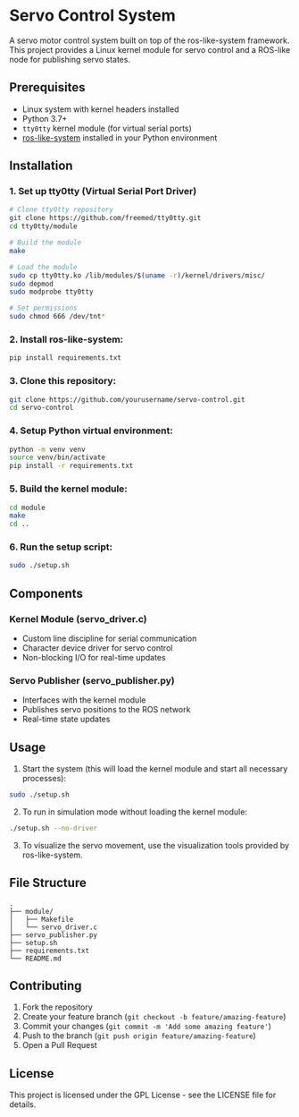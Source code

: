 # Servo Control System

A servo motor control system built on top of the ros-like-system framework. This project provides a Linux kernel module for servo control and a ROS-like node for publishing servo states.

## Prerequisites

- Linux system with kernel headers installed
- Python 3.7+
- `tty0tty` kernel module (for virtual serial ports)
- [ros-like-system](https://github.com/yourusername/ros-like-system) installed in your Python environment

## Installation

### 1. Set up tty0tty (Virtual Serial Port Driver)
```bash
# Clone tty0tty repository
git clone https://github.com/freemed/tty0tty.git
cd tty0tty/module

# Build the module
make

# Load the module
sudo cp tty0tty.ko /lib/modules/$(uname -r)/kernel/drivers/misc/
sudo depmod
sudo modprobe tty0tty

# Set permissions
sudo chmod 666 /dev/tnt*
```

### 2. Install ros-like-system:
```bash
pip install requirements.txt
```

### 3. Clone this repository:
```bash
git clone https://github.com/yourusername/servo-control.git
cd servo-control
```

### 4. Setup Python virtual environment:
```bash
python -m venv venv
source venv/bin/activate
pip install -r requirements.txt
```

### 5. Build the kernel module:
```bash
cd module
make
cd ..
```

### 6. Run the setup script:
```bash
sudo ./setup.sh
```

## Components

### Kernel Module (servo_driver.c)
- Custom line discipline for serial communication
- Character device driver for servo control
- Non-blocking I/O for real-time updates

### Servo Publisher (servo_publisher.py)
- Interfaces with the kernel module
- Publishes servo positions to the ROS network
- Real-time state updates

## Usage

1. Start the system (this will load the kernel module and start all necessary processes):
```bash
sudo ./setup.sh
```

2. To run in simulation mode without loading the kernel module:
```bash
./setup.sh --no-driver
```

3. To visualize the servo movement, use the visualization tools provided by ros-like-system.

## File Structure
```
.
├── module/
│   ├── Makefile
│   └── servo_driver.c
├── servo_publisher.py
├── setup.sh
├── requirements.txt
└── README.md
```

## Contributing

1. Fork the repository
2. Create your feature branch (`git checkout -b feature/amazing-feature`)
3. Commit your changes (`git commit -m 'Add some amazing feature'`)
4. Push to the branch (`git push origin feature/amazing-feature`)
5. Open a Pull Request

## License

This project is licensed under the GPL License - see the LICENSE file for details.
